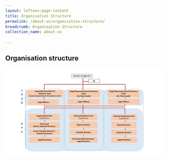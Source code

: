 ```yaml
---
layout: leftnav-page-content
title: Organisation Structure
permalink: /about-us/organisation-structure/
breadcrumb: Organisation Structure
collection_name: about-us

---
```


Organisation structure
---

![image](/images/1545802948932.jpg)
